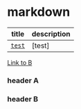# markdown

[`test`]: https://github.com/csandanov/markdown

| title | description |
| ----- | ----------- |
| [`test`] | [test] |

[Link to B]


### header A


### header B

[Link to B]: #header-b
